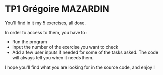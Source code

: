 # TP1 Grégoire MAZARDIN

You'll find in it my 5 exercises, all done.

In order to access to them, you have to : 
- Run the program
- Input the number of the exercise you want to check
- Add a few user inputs if needed for some of the tasks asked. 
  The code will always tell you when it needs them.

I hope you'll find what you are looking for in 
the source code, and enjoy !  
